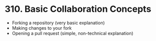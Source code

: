 # 310. Basic Collaboration Concepts

- Forking a repository (very basic explanation)
- Making changes to your fork
- Opening a pull request (simple, non-technical explanation)

